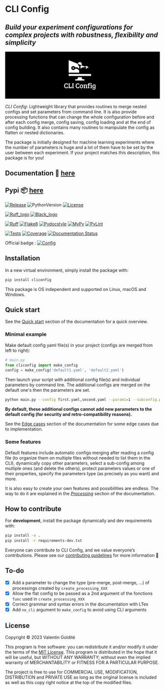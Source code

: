 # CLI Config

## *Build your experiment configurations for complex projects with robustness, flexibility and simplicity*

<p align="center">
  <img src="docs/_static/logo_extend.png" />
</p>

*CLI Config*: Lightweight library that provides routines to merge nested configs
and set parameters from command line. It is also provide processing functions
that can change the whole configuration before and after each config merge, config
saving, config loading and at the end of config building. It also contains many
routines to manipulate the config as flatten or nested dictionaries.

The package is initially designed for machine learning experiments where the
number of parameters is huge and a lot of them have to be set by the user between
each experiment. If your project matches this description, this package is for you!

## Documentation :memo: [here](https://cliconfig.readthedocs.io/en/latest)

## Pypi :package: [here](https://pypi.org/project/cliconfig/)

[![Release](https://img.shields.io/github/v/tag/valentingol/cliconfig?label=Pypi&logo=pypi&logoColor=yellow)](https://pypi.org/project/cliconfig/)
![PythonVersion](https://img.shields.io/badge/Python-3.7%20%7E%203.11-informational)
[![License](https://img.shields.io/github/license/valentingol/cliconfig?color=999)](https://stringfixer.com/fr/MIT_license)

[![Ruff_logo](https://img.shields.io/endpoint?url=https://raw.githubusercontent.com/charliermarsh/ruff/main/assets/badge/v1.json)](https://github.com/charliermarsh/ruff)
[![Black_logo](https://img.shields.io/badge/code%20style-black-000000.svg)](https://github.com/psf/black)

[![Ruff](https://github.com/valentingol/cliconfig/actions/workflows/ruff.yaml/badge.svg)](https://github.com/valentingol/cliconfig/actions/workflows/ruff.yaml)
[![Flake8](https://github.com/valentingol/cliconfig/actions/workflows/flake.yaml/badge.svg)](https://github.com/valentingol/cliconfig/actions/workflows/flake.yaml)
[![Pydocstyle](https://github.com/valentingol/cliconfig/actions/workflows/pydocstyle.yaml/badge.svg)](https://github.com/valentingol/cliconfig/actions/workflows/pydocstyle.yaml)
[![MyPy](https://github.com/valentingol/cliconfig/actions/workflows/mypy.yaml/badge.svg)](https://github.com/valentingol/cliconfig/actions/workflows/mypy.yaml)
[![PyLint](https://img.shields.io/endpoint?url=https://gist.githubusercontent.com/valentingol/ab12676c87f0eaa715bef0f8ad31a604/raw/cliconfig_pylint.json)](https://github.com/valentingol/cliconfig/actions/workflows/pylint.yaml)

[![Tests](https://github.com/valentingol/cliconfig/actions/workflows/tests.yaml/badge.svg)](https://github.com/valentingol/cliconfig/actions/workflows/tests.yaml)
[![Coverage](https://img.shields.io/endpoint?url=https://gist.githubusercontent.com/valentingol/098e9c7c53be88779ee52ef2f2bc8803/raw/cliconfig_tests.json)](https://github.com/valentingol/cliconfig/actions/workflows/tests.yaml)
[![Documentation Status](https://readthedocs.org/projects/cliconfig/badge/?version=latest)](https://cliconfig.readthedocs.io/en/latest/?badge=latest)

Official badge :
[![Config](https://custom-icon-badges.demolab.com/badge/cliconfig-black?logo=cliconfig)](https://github.com/valentingol/cliconfig)

## Installation

In a new virtual environment, simply install the package with:

```bash
pip install cliconfig
```

This package is OS independent and supported on Linux, macOS and Windows.

## Quick start

See the [Quick start](https://cliconfig.readthedocs.io/en/latest/quickstart.html) section of
the documentation for a quick overview.

### Minimal example

Make default config yaml file(s) in your project (configs are merged from left to right):

```python
# main.py
from cliconfig import make_config
config = make_config('default1.yaml', 'default2.yaml')
```

Then launch your script with additional config file(s) and individual parameters by command line.
The additional configs are merged on the default one's then the parameters are set.

```bash
python main.py --config first.yaml,second.yaml --param1=1 --subconfig.param2='foo'
```

**By default, these additional configs cannot add new parameters to the default config
(for security and retro-compatibility reasons).**

See the [Edge cases](https://cliconfig.readthedocs.io/en/latest/edge_cases.html) section of
the documentation for some edge cases due to implementation.

### Some features

Default features include automatic configs merging after reading a config file (to organize
them on multiple files without needed to list them in the CLI), dynamically copy other parameters,
select a sub-config among multiple ones (and delete the others), protect parameters values
or one of their properties, specify the parameters type (as precisely as you want)
and more.

It is also easy to create your own features and possibilities are endless. The way to do
it are explained in the [*Processing*](https://cliconfig.readthedocs.io/en/latest/processing.html)
section of the documentation.

## How to contribute

For **development**, install the package dynamically and dev requirements with:

```bash
pip install -e .
pip install -r requirements-dev.txt
```

Everyone can contribute to CLI Config, and we value everyone’s contributions.
Please see our [contributing guidelines](CONTRIBUTING.md) for more information 🤗

## To-do

* [x] Add a parameter to change the type (pre-merge, post-merge, ...) of processings
  created by `create_processing_XXX`
* [x] Allow the flat config to be passed as a 2nd argument of the fonctions `func` used
  in `create_processing_XXX`
* [x] Correct grammar and syntax errors in the documentation with LTex
* [x] Add `no_cli` argument to `make_config` to avoid using CLI arguments

## License

Copyright © 2023 Valentin Goldité

This program is free software: you can redistribute it and/or modify it under the
terms of the [MIT License](LICENSE). This program is distributed in the hope that
it will be useful, but WITHOUT ANY WARRANTY; without even the implied warranty of
MERCHANTABILITY or FITNESS FOR A PARTICULAR PURPOSE.

The project is free to use for COMMERCIAL USE, MODIFICATION, DISTRIBUTION and
PRIVATE USE as long as the original license is included as well as this copy
right notice at the top of the modified files.
